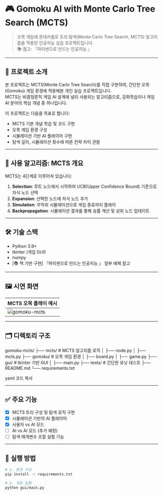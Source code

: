 # 🎮 Gomoku AI with Monte Carlo Tree Search (MCTS)

> 오목 게임에 몬테카를로 트리 탐색(Monte Carlo Tree Search, MCTS) 알고리즘을 적용한 인공지능 실습 프로젝트입니다.  
> 📚 참고: 『파이썬으로 만드는 인공지능 』

---

## 📌 프로젝트 소개

본 프로젝트는 MCTS(Monte Carlo Tree Search)를 직접 구현하여, 간단한 오목(Gomoku) 게임 환경에 적용해본 개인 실습 프로젝트입니다.  
MCTS는 비결정론적 게임 AI 설계에 널리 사용되는 알고리즘으로, 강화학습이나 게임 AI 분야의 핵심 개념 중 하나입니다.

이 프로젝트는 다음을 목표로 합니다:

- MCTS 기본 개념 학습 및 코드 구현
- 오목 게임 환경 구성
- 시뮬레이션 기반 AI 플레이어 구현
- 탐색 깊이, 시뮬레이션 횟수에 따른 전략 차이 관찰

---

## 🧠 사용 알고리즘: MCTS 개요

MCTS는 4단계로 이루어져 있습니다:

1. **Selection**: 루트 노드에서 시작하여 UCB(Upper Confidence Bound) 기준으로 자식 노드 선택
2. **Expansion**: 선택한 노드에 자식 노드 추가
3. **Simulation**: 무작위 시뮬레이션으로 게임 종료까지 플레이
4. **Backpropagation**: 시뮬레이션 결과를 통해 승률 계산 및 상위 노드 업데이트

---

## 🛠️ 기술 스택

- Python 3.9+
- tkinter (게임 GUI)
- numpy
- [📚 책 기반 구현] 『파이썬으로 만드는 인공지능 』 일부 예제 참고

---

## 🖼️ 시연 화면

| MCTS 오목 플레이 예시 |
|----------------------|
| ![gomoku-mcts](./assets/screenshot.gif) |

---

## 🗂️ 디렉토리 구조
gomoku-mcts/
├── mcts/ # MCTS 알고리즘 로직
│ ├── node.py
│ ├── mcts.py
├── gomoku/ # 오목 게임 환경
│ ├── board.py
│ ├── game.py
├── gui/ # tkinter 기반 GUI
│ ├── main.py
├── tests/ # 간단한 유닛 테스트
├── README.md
└── requirements.txt

yaml
코드 복사

---

## ✅ 주요 기능

- [x] MCTS 트리 구성 및 탐색 로직 구현
- [x] 시뮬레이션 기반의 AI 플레이어
- [x] 사용자 vs AI 모드
- [ ] AI vs AI 모드 (추가 예정)
- [ ] 탐색 매개변수 조절 실험 기능

---

## 🧪 실행 방법

```bash
# 1. 환경 구성
pip install -r requirements.txt

# 2. 게임 실행
python gui/main.py


